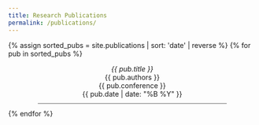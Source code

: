 ```yaml
---
title: Research Publications
permalink: /publications/
---
```


{% assign sorted_pubs = site.publications | sort: 'date' | reverse %}
{% for pub in sorted_pubs %}
<p style="text-align: center; border-bottom: 2px solid #aaa; padding-bottom: 0.75em; margin: 0 12% 0.75em 12%;"><a href="{{ pub.paper_url }}" style="text-decoration: none; font-style: italic;">{{ pub.title }}</a><br>{{ pub.authors }}<br>{{ pub.conference }}<br>{{ pub.date | date: "%B %Y" }}</p>
{% endfor %}